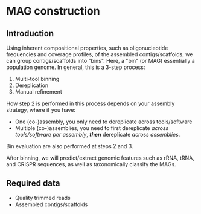 # MAG construction

## Introduction

Using inherent compositional properties, such as oligonucleotide frequencies and coverage profiles, of the assembled contigs/scaffolds, we can group contigs/scaffolds into "bins". Here, a "bin" (or MAG) essentially a population genome. In general, this is a 3-step process:

1. Multi-tool binning
2. Dereplication
3. Manual refinement

How step 2 is performed in this process depends on your assembly strategy, where if you have:

- One (co-)assembly, you only need to dereplicate across tools/software
- Multiple (co-)assemblies, you need to first dereplicate *across tools/software per assembly*, ***then*** dereplicate *across assemblies*. 

Bin evaluation are also performed at steps 2 and 3.

After binning, we will predict/extract genomic features such as rRNA, tRNA, and CRISPR sequences, as well as taxonomically classify the MAGs.

## Required data

- Quality trimmed reads
- Assembled contigs/scaffolds
